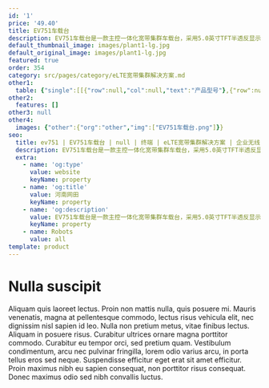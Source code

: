 ```yaml
---
id: '1'
price: '49.40'
title: EV751车载台
description: EV751车载台是一款主控一体化宽带集群车载台，采用5.0英寸TFT半透反显示屏，能同时支持私密呼叫、组呼、DMO、短信彩信、宽带数据接入、安装智能APP、与多种车载摄像头对接及多业务并发功能，是专网行业应用中功能强大的车载台。
default_thumbnail_image: images/plant1-lg.jpg
default_original_image: images/plant1-lg.jpg
featured: true
order: 354
category: src/pages/category/eLTE宽带集群解决方案.md
other1: 
  table: {"single":[[{"row":null,"col":null,"text":"产品型号"},{"row":null,"col":null,"text":"EV751"}],[{"row":null,"col":null,"text":"整机尺寸（高×宽×深）"},{"row":null,"col":null,"text":"207mm x 79mm x 205mm"}],[{"row":null,"col":null,"text":"屏幕尺寸"},{"row":null,"col":null,"text":"5.0英寸"}],[{"row":null,"col":null,"text":"分辨率"},{"row":null,"col":null,"text":"1280 × 720"}],[{"row":null,"col":null,"text":"触摸屏"},{"row":null,"col":null,"text":"支持"}],[{"row":null,"col":null,"text":"Wi-Fi"},{"row":null,"col":null,"text":"802.11b/g/n"}],[{"row":null,"col":null,"text":"蓝牙"},{"row":null,"col":null,"text":"4.0 EDR"}],[{"row":null,"col":null,"text":"LTE工作频段"},{"row":null,"col":null,"text":"400M：380～450MHz\n1.4G：1447～1467MHz\n1.8G：1785～1805MHz\n其他：Band 1/2/3/4/5/7/8/20/26/28/31/38/39/40/41"}],[{"row":null,"col":null,"text":"公网支持频段"},{"row":null,"col":null,"text":"GSM：900/1800/1900\nUMTS：B1/B2/B8\nLTE：Band 1/2/3/4/5/7/8/20/26/28/38/39/40/41"}],[{"row":null,"col":null,"text":"DMO工作频段"},{"row":null,"col":null,"text":"380～470MHz"}],[{"row":null,"col":null,"text":"安规要求"},{"row":null,"col":null,"text":"满足EN60950（2006E）"}]]}
other2:
  features: []
other3: null
other4:
  images: {"other":{"org":"other","img":["EV751车载台.png"]}}
seo:
  title: ev751 | EV751车载台 | null | 终端 | eLTE宽带集群解决方案 | 企业无线
  description: EV751车载台是一款主控一体化宽带集群车载台，采用5.0英寸TFT半透反显示屏，能同时支持私密呼叫、组呼、DMO、短信彩信、宽带数据接入、安装智能APP、与多种车载摄像头对接及多业务并发功能，是专网行业应用中功能强大的车载台。
  extra:
    - name: 'og:type'
      value: website
      keyName: property
    - name: 'og:title'
      value: 河南网田
      keyName: property
    - name: 'og:description'
      value: EV751车载台是一款主控一体化宽带集群车载台，采用5.0英寸TFT半透反显示屏，能同时支持私密呼叫、组呼、DMO、短信彩信、宽带数据接入、安装智能APP、与多种车载摄像头对接及多业务并发功能，是专网行业应用中功能强大的车载台。
      keyName: property
    - name: Robots
      value: all
template: product
---
```


# Nulla suscipit

Aliquam quis laoreet lectus. Proin non mattis nulla, quis posuere mi. Mauris venenatis, magna at pellentesque commodo, lectus risus vehicula elit, nec dignissim nisl sapien id leo. Nulla non pretium metus, vitae finibus lectus. Aliquam in posuere risus. Curabitur ultrices ornare magna porttitor commodo. Curabitur eu tempor orci, sed pretium quam. Vestibulum condimentum, arcu nec pulvinar fringilla, lorem odio varius arcu, in porta tellus eros sed neque. Suspendisse efficitur eget erat sit amet efficitur. Proin maximus nibh eu sapien consequat, non porttitor risus consequat. Donec maximus odio sed nibh convallis luctus.